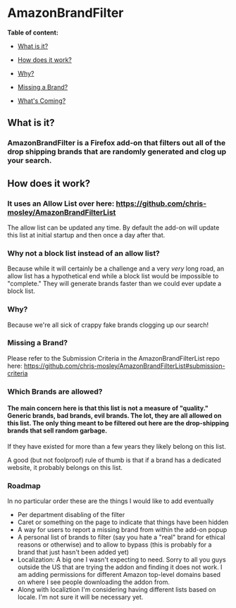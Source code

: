 # AmazonBrandFilter

**Table of content:**

- [What is it?](#what)

- [How does it work?](#how)
- [Why?](#why)
- [Missing a Brand?](#missing-brand)
- [What's Coming?](#upcoming)

## What is it?

### AmazonBrandFilter is a Firefox add-on that filters out all of the drop shipping brands that are randomly generated and clog up your search.

## How does it work?

### It uses an Allow List over here: https://github.com/chris-mosley/AmazonBrandFilterList

The allow list can be updated any time. By default the add-on will update this list at initial startup and then once a day after that.

### Why not a block list instead of an allow list?

Because while it will certainly be a challenge and a very _very_ long road, an allow list has a hypothetical end while a block list would be impossible to "complete." They will generate brands faster than we could ever update a block list.

### Why?

Because we're all sick of crappy fake brands clogging up our search!

### Missing a Brand?

Please refer to the Submission Criteria in the AmazonBrandFilterList repo here: https://github.com/chris-mosley/AmazonBrandFilterList#submission-criteria

### Which Brands are allowed?

#### The main concern here is that this list is not a measure of "quality." Generic brands, bad brands, evil brands. The lot, they are all allowed on this list. The only thing meant to be filtered out here are the drop-shipping brands that sell random garbage.

If they have existed for more than a few years they likely belong on this list.

A good (but not foolproof) rule of thumb is that if a brand has a dedicated website, it probably belongs on this list.

### Roadmap

In no particular order these are the things I would like to add eventually

- Per department disabling of the filter
- Caret or something on the page to indicate that things have been hidden
- A way for users to report a missing brand from within the add-on popup
- A personal list of brands to filter (say you hate a "real" brand for ethical reasons or otherwise) and to allow to bypass (this is probably for a brand that just hasn't been added yet)
- Localization: A big one I wasn't expecting to need. Sorry to all you guys outside the US that are trying the addon and finding it does not work. I am adding permissions for different Amazon top-level domains based on where I see people downloading the addon from.
- Along with localiztion I'm considering having different lists based on locale. I'm not sure it will be necessary yet.
